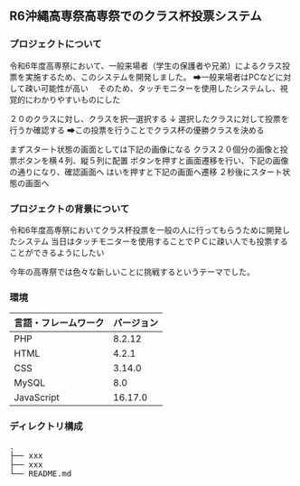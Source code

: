 
## R6沖縄高専祭高専祭でのクラス杯投票システム

### プロジェクトについて

令和6年度高専祭において、一般来場者（学生の保護者や兄弟）によるクラス投票を実施するため、このシステムを開発しました。
➡一般来場者はPCなどに対して疎い可能性が高い
　そのため、タッチモニターを使用したシステムし、視覚的にわかりやすいものにした

２０のクラスに対し、クラスを択一選択する
↓
選択したクラスに対して投票を行うか確認する
➡この投票を行うことでクラス杯の優勝クラスを決める

まずスタート状態の画面としては下記の画像になる
クラス２０個分の画像と投票ボタンを横４列、縦５列に配置
ボタンを押すと画面遷移を行い、下記の画像の通りになり、確認画面へ
はいを押すと下記の画面へ遷移
２秒後にスタート状態の画面へ

### プロジェクトの背景について

令和6年度高専祭においてクラス杯投票を一般の人に行ってもらうために開発したシステム
当日はタッチモニターを使用することでＰＣに疎い人でも投票することができるようにしたい

今年の高専祭では色々な新しいことに挑戦するというテーマでした。


### 環境

<!-- 言語、フレームワーク、ミドルウェア、インフラの一覧とバージョンを記載 -->

| 言語・フレームワーク  | バージョン |
| --------------------- | ---------- |
| PHP                   | 8.2.12    |
| HTML                  | 4.2.1      |
| CSS                   | 3.14.0     |
| MySQL                 | 8.0        |
| JavaScript            | 16.17.0    |


### ディレクトリ構成
<pre>
.
├── xxx
├── xxx
└── README.md
</pre>

<!-- Treeコマンドを使ってディレクトリ構成を記載 -->



